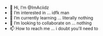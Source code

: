 - 👋 Hi, I’m @ImAciidz
- 👀 I’m interested in ... idfk man
- 🌱 I’m currently learning ... literally nothing
- 💞️ I’m looking to collaborate on ... nothing
- 📫 How to reach me ... i doubt you'll need to

<!---
ImAciidz/ImAciidz is a ✨ special ✨ repository because its `README.md` (this file) appears on your GitHub profile.
You can click the Preview link to take a look at your changes.
--->
